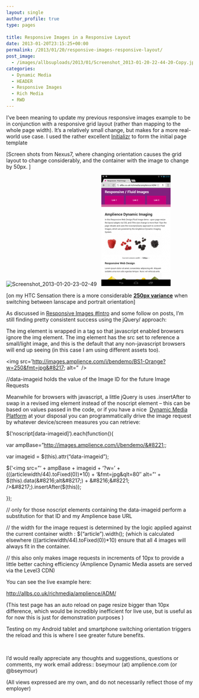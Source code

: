 ```yaml
---
layout: single
author_profile: true
type: pages

title: Responsive Images in a Responsive Layout
date: 2013-01-20T23:15:25+00:00
permalink: /2013/01/20/responsive-images-responsive-layout/
post_image:
  - /images/allbsuploads/2013/01/Screenshot_2013-01-20-22-44-20-Copy.jpg
categories:
  - Dynamic Media
  - HEADER
  - Responsive Images
  - Rich Media
  - RWD
---
```

I&#8217;ve been meaning to update my previous responsive images example to be in conjunction with a responsive grid layout (rather than mapping to the whole page width). It&#8217;s a relatively small change, but makes for a more real-world use case. I used the rather excellent <a title="Initializr" href="http://www.initializr.com" target="_blank">Initializr</a> to form the initial page template

[Screen shots from Nexus7, where changing orientation causes the grid layout to change considerably, and the container with the image to change by 50px. ]

<img class="size-medium wp-image-1096 alignnone" src="/images/allbsuploads/2013/01/Screenshot_2013-01-20-23-02-49-300x187.png" alt="Screenshot_2013-01-20-23-02-49" width="300" height="187" srcset="/images/allbsuploads/2013/01/Screenshot_2013-01-20-23-02-49-300x187.png 300w, /images/allbsuploads/2013/01/Screenshot_2013-01-20-23-02-49-1024x640.png 1024w, /images/allbsuploads/2013/01/Screenshot_2013-01-20-23-02-49.png 1280w" sizes="(max-width: 300px) 100vw, 300px" />   <img class="size-medium wp-image-1095 alignnone" src="/images/allbsuploads/2013/01/Screenshot_2013-01-20-23-02-33-187x300.png" alt="Screenshot_2013-01-20-23-02-33" width="187" height="300" />

[on my HTC Sensation there is a more considerable **<span style="text-decoration: underline;">250px variance</span>** when switching between lanscape and portrait orientation]

As discussed in [Responsive Images #Intro](http://allbs.co.uk/2012/05/11/responsive-images-intro/ "Responsive Images – #intro") and some follow on posts, I&#8217;m still finding pretty consistent success using the jQuery/<no script> approach:

The img element is wrapped in a <noscript> tag so that javascript enabled browsers ignore the img element. The img element has the src set to reference a small/light image, and this is the default that any non-javascript browsers will end up seeing (in this case I am using different assets too).

<noscript data-imageid=’BS1-Raspberry’>

<img src=&#8217;http://images.amplience.com/i/bendemo/BS1-Orange?w=250&fmt=jpg&#8217; alt=”  />

</noscript>

//data-imageid holds the value of the Image ID for the future Image Requests

Meanwhile for browsers with javascript, a little jQuery is uses .insertAfter to swap in a revised img element instead of the noscript element – this can be based on values passed in the code, or if you have a nice  <a title="Amplience" href="http://amplience.com/" target="_blank">Dynamic Media Platform</a> at your disposal you can programmatically drive the image request by whatever device/screen measures you can retrieve:

$(‘noscript[data-imageid]‘).each(function(){

var ampBase=&#8221;http://images.amplience.com/i/bendemo/&#8221;;

var imageid = $(this).attr(“data-imageid”);

$(&#8216;<img src=&#8221;&#8216; + ampBase + imageid + &#8216;?w=&#8217; + (((articlewidth/44).toFixed(0))*10) + &#8216;&fmt=jpg&qlt=80&#8243; alt=&#8221;&#8216; + $(this).data(&#8216;alt&#8217;) + &#8216;&#8221; />&#8217;).insertAfter($(this));

});

// only for those noscript elements containing the data-imageid perform a substitution for that ID and my Amplience base URL

// the width for the image request is determined by the logic applied against the current container width : $(&#8220;article&#8221;).width(); (which is calculated elsewhere (((articlewidth/44).toFixed(0))*10) ensure that all 4 images will always fit in the container.

// this also only makes image requests in increments of 10px to provide a little better caching efficiency (Amplience Dynamic Media assets are served via the Level3 CDN)

You can see the live example here:

<a title="Responsive Images and layout" href="/richmedia/amplience/ADM/" target="_blank">http://allbs.co.uk/richmedia/amplience/ADM/</a>

(This test page has an auto reload on page resize bigger than 10px difference, which would be incredibly inefficient for live use, but is useful as for now this is just for demonstration purposes )

Testing on my Android tablet and smartphone switching orientation triggers the reload and this is where I see greater future benefits.

&nbsp;

I’d would really appreciate any thoughts and suggestions, questions or comments, my work email address:: bseymour (at) amplience.com (or @bseymour)

(All views expressed are my own, and do not necessarily reflect those of my employer)
